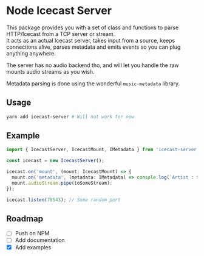 Node Icecast Server
===

This package provides you with a set of class and functions to parse HTTP/Icecast from a TCP server or stream.    
It acts as an actual Icecast server, takes input from a source, keeps
connections alive, parses metadata and emits events so you can plug
anything anywhere.

The server has no audio backend tho, and will let you handle the raw
mounts audio streams as you wish. 

Metadata parsing is done using the wonderful `music-metadata` library.

## Usage

```sh
yarn add icecast-server # Will not work for now
```

## Example

```ts
import { IcecastServer, IcecastMount, IMetadata } from 'icecast-server';

const icecast = new IcecastServer();

icecast.on('mount', (mount: IcecastMount) => {
  mount.on('metadata', (metadata: IMetadata) => console.log(`Artist : ${metadata.common.artist}`);
  mount.audioStream.pipe(toSomeStream);
});

icecast.listen(78543); // Some random port
```

## Roadmap

- [ ] Push on NPM
- [ ] Add documentation
- [x] Add examples